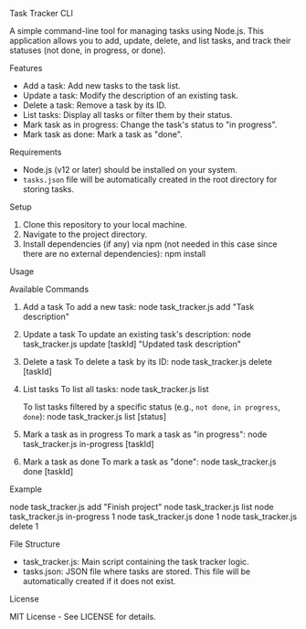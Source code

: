 Task Tracker CLI

A simple command-line tool for managing tasks using Node.js. This application allows you to add, update, delete, and list tasks, and track their statuses (not done, in progress, or done).

Features

- Add a task: Add new tasks to the task list.
- Update a task: Modify the description of an existing task.
- Delete a task: Remove a task by its ID.
- List tasks: Display all tasks or filter them by their status.
- Mark task as in progress: Change the task's status to "in progress".
- Mark task as done: Mark a task as "done".

Requirements

- Node.js (v12 or later) should be installed on your system.
- `tasks.json` file will be automatically created in the root directory for storing tasks.

Setup

1. Clone this repository to your local machine.
2. Navigate to the project directory.
3. Install dependencies (if any) via npm (not needed in this case since there are no external dependencies):
   npm install

Usage

Available Commands

1. Add a task
   To add a new task:
   node task_tracker.js add "Task description"

2. Update a task
   To update an existing task's description:
   node task_tracker.js update [taskId] "Updated task description"

3. Delete a task
   To delete a task by its ID:
   node task_tracker.js delete [taskId]

4. List tasks
   To list all tasks:
   node task_tracker.js list

   To list tasks filtered by a specific status (e.g., `not done`, `in progress`, `done`):
   node task_tracker.js list [status]

5. Mark a task as in progress
   To mark a task as "in progress":
   node task_tracker.js in-progress [taskId]

6. Mark a task as done
   To mark a task as "done":
   node task_tracker.js done [taskId]

Example

node task_tracker.js add "Finish project"
node task_tracker.js list
node task_tracker.js in-progress 1
node task_tracker.js done 1
node task_tracker.js delete 1

File Structure

- task_tracker.js: Main script containing the task tracker logic.
- tasks.json: JSON file where tasks are stored. This file will be automatically created if it does not exist.

License

MIT License - See LICENSE for details.